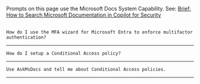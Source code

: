 Prompts on this page use the Microsoft Docs System Capability. See: <a href="https://rodtrent.substack.com/p/brief-how-to-search-microsoft-documentation" target="_blank">Brief: How to Search Microsoft Documentation in Copilot for Security</a> 
<br><br>

```
How do I use the MFA wizard for Microsoft Entra to enforce multifactor authentication?
```
---
```
How do I setup a Conditional Access policy?
```
---
```
Use AskMsDocs and tell me about Conditional Access policies.
```
---
